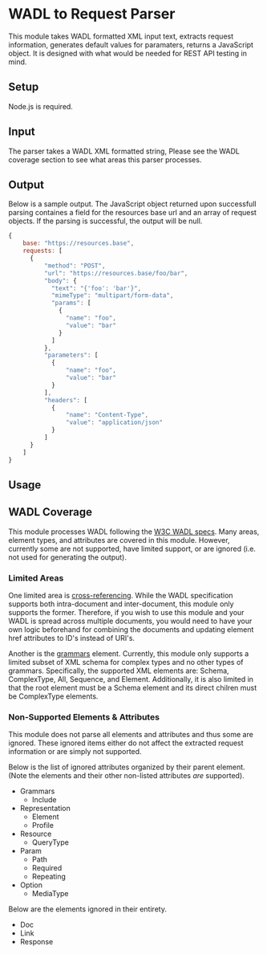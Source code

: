 # WADL to Request Parser #

This module takes WADL formatted XML input text, extracts request information, generates default values for paramaters, returns a JavaScript object. It is designed with what would be needed for REST API testing in mind.

## Setup ##
Node.js is required.

## Input ##
The parser takes a WADL XML formatted string, Please see the WADL coverage section to see what areas this parser processes.

## Output ##
Below is a sample output. The JavaScript object returned upon successfull parsing containes a field for the resources base url and an array of request objects. If the parsing is successful, the output will be null.


```js
{
    base: "https://resources.base",
    requests: [
      {
          "method": "POST",
          "url": "https://resources.base/foo/bar",
          "body": {
            "text": "{'foo': 'bar'}",
            "mimeType": "multipart/form-data",
            "params": [
              {
                "name": "foo",
                "value": "bar"
              }
            ]
          },
          "parameters": [
            {
                "name": "foo",
                "value": "bar"
            }
          ],
          "headers": [
            {
                "name": "Content-Type",
                "value": "application/json"
            }
          ]
      }
    ]
}
```

## Usage ##

## WADL Coverage ##
This module processes WADL following the [W3C WADL specs](https://www.w3.org/Submission/wadl/). Many areas, element types, and attributes are covered in this module. However, currently some are not supported, have limited support, or are ignored (i.e. not used for generating the output). 

### Limited Areas ###
One limited area is [cross-referencing](https://www.w3.org/Submission/wadl/#x3-60002.1). While the WADL specification supports both intra-document and inter-document, this module only supports the former. Therefore, if you wish to use this module and your WADL is spread across multiple documents, you would need to have your own logic beforehand for combining the documents and updating element href attributes to ID's instead of URI's.

Another is the [grammars](https://www.w3.org/Submission/wadl/#x3-90002.4) element. Currently, this module only supports a limited subset of XML schema for complex types and no other types of grammars. Specifically, the supported XML elements are: Schema, ComplexType, All, Sequence, and Element. Additionally, it is also limited in that the root element must be a Schema element and its direct chilren must be ComplexType elements.

### Non-Supported Elements & Attributes ### 
This module does not parse all elements and attributes and thus some are ignored. These ignored items either do not affect the extracted request information or are simply not supported.

Below is the list of ignored attributes organized by their parent element. (Note the elements and their other non-listed attributes *are* supported).

- Grammars
  - Include
- Representation
  - Element
  - Profile
- Resource
  - QueryType
- Param
  - Path
  - Required
  - Repeating
- Option
  - MediaType

Below are the elements ignored in their entirety.
  
- Doc
- Link
- Response

